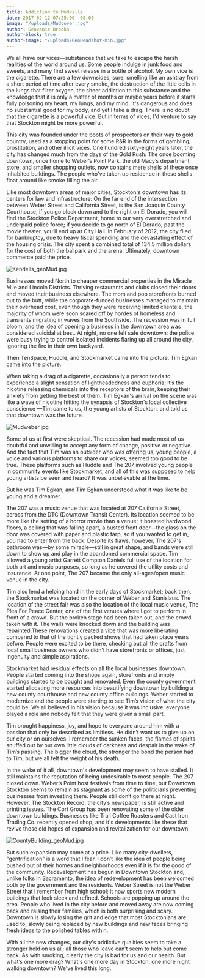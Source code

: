 ```yaml
---
title: Addiction to Mudville
date: 2017-02-12 07:25:00 -08:00
image: "/uploads/Mudcover.jpg"
author: Geovanie Brooks
author-block: true
author-image: "/uploads/GeoHeadshot-min.jpg"
---
```


We all have our vices—substances that we take to escape the harsh realities of the world around us. Some people indulge in junk food and sweets, and many find sweet release in a bottle of alcohol. My own vice is the cigarette. There are a few downsides, sure: smelling like an ashtray from a short period of time after every smoke, the destruction of the little cells in the lungs that filter oxygen, the sheer addiction to this substance and the knowledge that it is only a matter of months or maybe years before it starts fully poisoning my heart, my lungs, and my mind. It's dangerous and does no substantial good for my body, and yet I take a drag. There is no doubt that the cigarette is a powerful vice. But in terms of vices, I'd venture to say that Stockton might be more powerful.
 
This city was founded under the boots of prospectors on their way to gold country, used as a stopping point for some R&R in the forms of gambling, prostitution, and other illicit vices. One hundred sixty-eight years later, the city has changed much from the days of the Gold Rush: The once booming downtown, once home to Weber’s Point Park, the old Macy’s department store, and smaller shopping outlets, now contains mere shells of these once inhabited buildings. The people who've taken up residence in these shells float around like smoke filling the air.

Like most downtown areas of major cities, Stockton's downtown has its centers for law and infrastructure: On the far end of the intersection between Weber Street and California Street, is the San Joaquin County Courthouse; if you go block down and to the right on El Dorado, you will find the Stockton Police Department, home to our very overstretched and underpaid police force; if you decide to go north of El Dorado, past the movie theater, you’ll end up at City Hall. In February of 2012, the city filed for bankruptcy, due to heavy fiscal spending and the devastating effect of the housing crisis. The city spent a combined total of 134.5 million dollars for the cost of both the ballpark and the arena. Ultimately, downtown commerce paid the price.
 
![Kendells_geoMud.jpg](/uploads/Kendells_geoMud.jpg)

Businesses moved North to cheaper commercial properties in the Miracle Mile and Lincoln Districts. Thriving restaurants and clubs closed their doors and moved their business elsewhere. The mom and pop storefronts burned out to the butt, while the corporate-funded businesses managed to maintain their overhead cost, even though they were receiving limited clientele, the majority of whom were soon scared off by hordes of homeless and transients migrating in waves from the Southside. The recession was in full bloom, and the idea of opening a business in the downtown area was considered suicidal at best. At night, no one felt safe downtown: the police were busy trying to control isolated incidents flaring up all around the city, ignoring the fire in their own backyard.

Then TenSpace, Huddle, and Stockmarket came into the picture. Tim Egkan came into the picture.

When taking a drag of a cigarette, occasionally a person tends to experience a slight sensation of lightheadedness and euphoria; it’s the nicotine releasing chemicals into the receptors of the brain, keeping their anxiety from getting the best of them. Tim Egkan's arrival on the scene was like a wave of nicotine hitting the synapsis of Stockton's local collective conscience —Tim came to us, the young artists of Stockton, and told us that downtown was the future. 

![Mudweber.jpg](/uploads/Mudweber.jpg)

Some of us at first were skeptical. The recession had made most of us doubtful and unwilling to accept any form of change, positive or negative. And the fact that Tim was an outsider who was offering us, young people, a voice and various platforms to share our voices, seemed too good to be true. These platforms such as Huddle and The 207 involved young people in community events like Stockmarket, and all of this was supposed to help young artists be seen and heard? It was unbelievable at the time. 

But he was Tim Egkan, and Tim Egkan understood what it was like to be young and a dreamer. 

The 207 was a music venue that was located at 207 California Street, across from the DTC (Downtown Transit Center). Its location seemed to be more like the setting of a horror movie than a venue; it boasted hardwood floors, a ceiling that was falling apart, a busted front door—the glass on the door was covered with paper and plastic tarp, so if you wanted to get in, you had to enter from the back. Despite its flaws, however, The 207's bathroom was—by some miracle—still in great shape, and bands were still down to show up and play in the abandoned commercial space. Tim allowed a young artist Garrett Compton Daniels full use of the location for both art and music purposes, so long as he covered the utility costs and insurance. At one point, The 207 became the only all-ages/open music venue in the city. 

Tim also lend a helping hand in the early days of Stockmarket; back then, the Stockmarket was located on the corner of Weber and Stanislaus. The location of the street fair was also the location of the local music venue, The Plea For Peace Center, one of the first venues where I got to perform in front of a crowd. But the broken stage had been taken out, and the crowd taken with it. The walls were knocked down and the building was repainted.These renovations created a vibe that was more liberating compared to that of the tightly packed shows that had taken place years before. People were excited to be there, checking out all the crafts from local small business owners who didn’t have storefronts or offices, just ingenuity and simple aspirations. 

Stockmarket had residual effects on all the local businesses downtown. People started coming into the shops again, storefronts and empty buildings started to be bought and renovated. Even the county government started allocating more resources into beautifying downtown by building a new county courthouse and new county office buildings. Weber started to modernize and the people were starting to see Tim’s vision of what the city could be. We all believed in his vision because it was inclusive: everyone played a role and nobody felt that they were given a small part. 

Tim brought happiness, joy, and hope to everyone around him with a passion that only be described as limitless. He didn’t want us to give up on our city or on ourselves. I remember the sunken faces, the flames of spirits snuffed out by our own little clouds of darkness and despair in the wake of Tim’s passing. The bigger the cloud, the stronger the bond the person had to Tim, but we all felt the weight of his death.

In the wake of it all, downtown's development may seem to have stalled. It still maintains the reputation of being undesirable to most people. The 207 closed down. Weber’s Point host festivals from time to time, but Downtown Stockton seems to remain as stagnant as some of the politicians preventing businesses from investing there. People still don’t go there at night. However, The Stockton Record, the city’s newspaper, is still active and printing issues. The Cort Group has been renovating some of the older downtown buildings. Businesses like Trail Coffee Roasters and Cast Iron Trading Co. recently opened shop, and it's developments like these that revive those old hopes of expansion and revitalization for our downtown. 

![CountyBuilding_geoMud.jpg](/uploads/CountyBuilding_geoMud.jpg)

But such expansion may come at a price. Like many city-dwellers, "gentrification" is a word that I fear. I don’t like the idea of people being pushed out of their homes and neighborhoods even if it is for the good of the community. Redevelopment has begun in Downtown Stockton and, unlike folks in Sacramento, the idea of redevelopment has been welcomed both by the government and the residents. Weber Street is not the Weber Street that I remember from high school; it now sports new modern buildings that look sleek and refined. Schools are popping up around the area. People who lived in the city before and moved away are now coming back and raising their families, which is both surprising and scary. Downtown is slowly losing the grit and edge that most Stocktonians are used to, slowly being replaced by new buildings and new faces bringing fresh ideas to the polished tables within. 

With all the new changes, our city's addictive qualities seem to take a stronger hold on us all; all those who leave can’t seem to help but come back. As with smoking, clearly the city is bad for us and our health. But what’s one more drag? What's one more day in Stockton, one more night walking downtown? We've lived this long.
